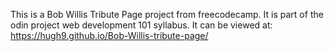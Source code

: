 This is a Bob Willis Tribute Page project from freecodecamp. 
It is part of the odin project web development 101 syllabus.
It can be viewed at: https://hugh9.github.io/Bob-Willis-tribute-page/ 